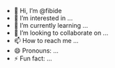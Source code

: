 - 👋 Hi, I’m @fibide
- 👀 I’m interested in ...
- 🌱 I’m currently learning ...
- 💞️ I’m looking to collaborate on ...
- 📫 How to reach me ...
- 😄 Pronouns: ...
- ⚡ Fun fact: ...

<!---
fibide/fibide is a ✨ special ✨ repository because its `README.md` (this file) appears on your GitHub profile.
You can click the Preview link to take a look at your changes.
--->
